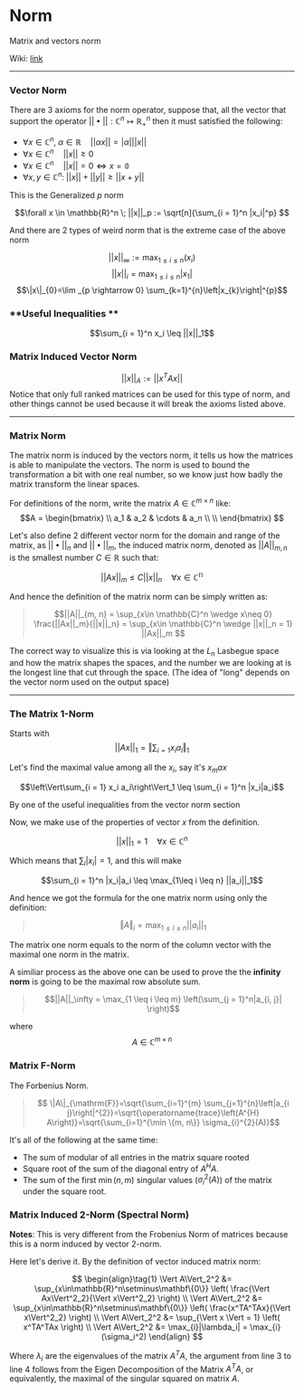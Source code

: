 # Norm
Matrix and vectors norm

Wiki: [link](https://www.wikiwand.com/en/Matrix_norm)

---

### **Vector Norm**

There are 3 axioms for the norm operator, suppose that, all the vector that support the operator $||\bullet||:\mathbb{C}^n\mapsto\mathbb{R}^n_+$ then it must satisfied the following: 

* $\forall x \in \mathbb{C}^n, \; \alpha \in \mathbb{R} \quad ||\alpha x|| = |\alpha| ||x||$
* $\forall x \in \mathbb{C}^n \quad ||x|| \geq 0$
* $\forall x \in \mathbb{C}^n \quad ||x|| = 0 \iff x = \mathbb{0}$
* $\forall x, y \in \mathbb{C}^n:\; ||x|| + ||y||  \geq ||x + y||$


This is the Generalized $p$ norm

$$\forall x \in \mathbb{R}^n \; ||x||_p := 
\sqrt[n]{\sum_{i = 1}^n |x_i|^p} $$

And there are 2 types of weird norm that is the extreme case of the above norm

$$||x||_\infty := \max_{1 \leq i \leq n}(x_i)$$
$$||x||_i = \max_{1\leq i\leq n}|x_1|$$
$$\|x\|_{0}=\lim _{p \rightarrow 0} \sum_{k=1}^{n}\left|x_{k}\right|^{p}$$

### **Useful Inequalities **

$$\sum_{i = 1}^n x_i \leq ||x||_1$$



### **Matrix Induced Vector Norm**
$$||x||_A:= ||x^TAx||$$
Notice that only full ranked matrices can be used for this type of norm, and other things cannot be used because it will break the axioms listed above. 

---
### **Matrix Norm**

The matrix norm is induced by the vectors norm, it tells us how the matrices is able to manipulate the vectors. The norm is used to bound the transformation a bit with one real number, so we know just how badly the matrix transform the linear spaces. 

For definitions of the norm, write the matrix $A \in \mathbb{C}^{m\times n}$ like: 
$$A = \begin{bmatrix}
\\
a_1 & a_2 & \cdots & a_n
\\
\\
\end{bmatrix}
$$

Let's also define 2 different vector norm for the domain and range of the matrix, as $||\bullet||_n$ and $||\bullet||_m$, the induced matrix norm, denoted as $||A||_{m, n}$ is the smallest number $C\in \mathbb{R}$ such that: 

$$||Ax||_m \leq C||x||_n \quad \forall x\in \mathbb{C^n}$$

And hence the definition of the matrix norm can be simply written as: 

> $$||A||_{m, n} = \sup_{x\in \mathbb{C}^n \wedge x\neq 0} \frac{||Ax||_m}{||x||_n}
>  = \sup_{x\in \mathbb{C}^n \wedge ||x||_n = 1} ||Ax||_m
> $$

The correct way to visualize this is via looking at the $L_n$ Lasbegue space and how the matrix shapes the spaces, and the number we are looking at is the longest line that cut through the space. (The idea of "long" depends on the vector norm used on the output space) 

--- 
### **The Matrix 1-Norm**
Starts with
$$||Ax||_1 = \left\Vert\sum_{i = 1} x_i a_i\right\Vert_1$$

Let's find the maximal value among all the $x_i$, say it's $x_max$

$$\left\Vert\sum_{i = 1} x_i a_i\right\Vert_1 \leq \sum_{i = 1}^n |x_i|a_i$$

By one of the useful inequalities from the vector norm section 

Now, we make use of the properties of vector $x$ from the definition.

$$||x||_1 = 1 \quad \forall x \in \mathbb{C}^n$$

Which means that $\sum_i |x_i| = 1$, and this will make 

$$\sum_{i = 1}^n |x_i|a_i \leq \max_{1\leq i \leq n} ||a_i||_1$$

And hence we got the formula for the one matrix norm using only the definition: 


> $$\Vert A\Vert_i = \max_{1 \leq i \leq n} ||a_i||_1 $$

The matrix one norm equals to the norm of the column vector with the maximal one norm in the matrix. 


A similiar process as the above one can be used to prove the the **infinity norm** is going to be the maximal row absolute sum. 

> $$||A||_\infty = \max_{1 \leq i \leq m}
> \left(\sum_{j = 1}^n|a_{i, j}| \right)$$

where $$A\in \mathbb{C}^{m\times n}$$

### **Matrix F-Norm**

The Forbenius Norm. 

> $$
\|A\|_{\mathrm{F}}=\sqrt{\sum_{i=1}^{m} \sum_{j=1}^{n}\left|a_{i j}\right|^{2}}=\sqrt{\operatorname{trace}\left(A^{H} A\right)}=\sqrt{\sum_{i=1}^{\min \{m, n\}} \sigma_{i}^{2}(A)}$$

It's all of the following at the same time: 
* The sum of modular of all entries in the matrix square rooted
* Square root of the sum of the diagonal entry of $A^HA$. 
* The sum of the first $\min(n, m)$ singular values ($\sigma_i^2(A)$) of the matrix under the square root. 


### **Matrix Induced 2-Norm (Spectral Norm)**

**Notes**: This is very different from the Frobenius Norm of matrices because this is a norm induced by vector 2-norm. 

Here let's derive it. By the definition of vector induced matrix norm:

$$
\begin{align}\tag{1}
    \Vert A\Vert_2^2 
    &=
    \sup_{x\in\mathbb{R}^n\setminus\mathbf\{0\}} \left(
        \frac{\Vert Ax\Vert^2_2}{\Vert x\Vert^2_2}
    \right)
    \\
    \Vert A\Vert_2^2 
    &=
    \sup_{x\in\mathbb{R}^n\setminus\mathbf\{0\}} \left(
        \frac{x^TA^TAx}{\Vert x\Vert^2_2}
    \right)
    \\
    \Vert A\Vert_2^2
    &=
    \sup_{\Vert x \Vert = 1} \left(
        x^TA^TAx
    \right)
    \\
    \Vert A\Vert_2^2 &= \max_{i}|\lambda_i| = \max_{i}(\sigma_i^2)
\end{align}
$$

Where $\lambda_i$ are the eigenvalues of the matrix $A^TA$, the argument from line 3 to line 4 follows from the Eigen Decomposition of the Matrix $A^TA$, or equivalently, the maximal of the singular squared on matrix $A$. 